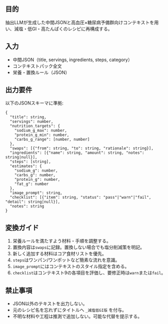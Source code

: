 ## 目的
抽出LLMが生成した中間JSONと高血圧×糖尿病予備群向けコンテキストを用い、減塩・低GI・高たんぱくのレシピに再構成する。

## 入力
- 中間JSON（title, servings, ingredients, steps, category）
- コンテキストパック全文
- 栄養・置換ルール（JSON）

## 出力要件
以下のJSONスキーマに準拠:
```
{
  "title": string,
  "servings": number,
  "nutrition_targets": {
    "sodium_g_max": number,
    "protein_g_min": number,
    "carbs_g_range": [number, number]
  },
  "swaps": [{"from": string, "to": string, "rationale": string}],
  "ingredients": [{"name": string, "amount": string, "notes": string|null}],
  "steps": [string],
  "estimates": {
    "sodium_g": number,
    "carbs_g": number,
    "protein_g": number,
    "fat_g": number
  },
  "image_prompt": string,
  "checklist": [{"item": string, "status": "pass"|"warn"|"fail", "detail": string|null}],
  "notes": string
}
```

## 変換ガイド
1. 栄養ルールを満たすよう材料・手順を調整する。
2. 置換内容は`swaps`に記録。置換しない場合でも塩分削減策を明記。
3. 新しく追加する材料はコア食材リストを優先。
4. `steps`はワンパン/ワンポットなど簡素な流れを意識。
5. `image_prompt`にはコンテキストのスタイル指定を含める。
6. `checklist`はコンテキスト9の各項目を評価し、要修正時は`warn`または`fail`。

## 禁止事項
- JSON以外のテキストを出力しない。
- 元のレシピ名を忘れずにタイトルへ `_減塩低GI版` を付与。
- 不明な材料や工程は推測で追加しない。可能な代替を提示する。


